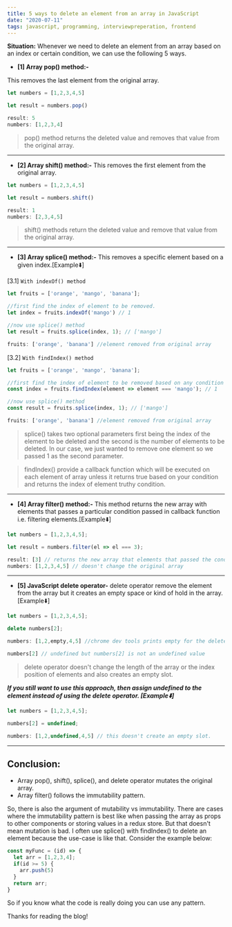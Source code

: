 ```yaml
---
title: 5 ways to delete an element from an array in JavaScript
date: "2020-07-11"
tags: javascript, programming, interviewpreperation, frontend
---
```


**Situation:**
Whenever we need to delete an element from an array based on an index or certain condition, we can use the following 5 ways.

- **[1] Array pop() method:-**

This removes the last element from the original array.

```javascript
let numbers = [1,2,3,4,5]

let result = numbers.pop()

result: 5
numbers: [1,2,3,4]
```

> pop() method returns the deleted value and removes that value from the original array.

-----

- **[2] Array shift() method:-**
This removes the first element from the original array.

```javascript
let numbers = [1,2,3,4,5]

let result = numbers.shift()

result: 1
numbers: [2,3,4,5]
```

> shift() methods return the deleted value and remove that value from the original array.

-----

- **[3] Array splice() method:-**
This removes a specific element based on a given index.[Example:arrow_down:]

[3.1] `With indexOf() method`

```javascript
let fruits = ['orange', 'mango', 'banana'];

//first find the index of element to be removed.
let index = fruits.indexOf('mango') // 1

//now use splice() method
let result = fruits.splice(index, 1); // ['mango']

fruits: ['orange', 'banana'] //element removed from original array
```

[3.2] `With findIndex() method`

```javascript
let fruits = ['orange', 'mango', 'banana'];

//first find the index of element to be removed based on any condition
const index = fruits.findIndex(element => element === 'mango'); // 1

//now use splice() method
const result = fruits.splice(index, 1); // ['mango']

fruits: ['orange', 'banana'] //element removed from original array
```

> splice() takes two optional parameters first being the index of the element to be deleted and the second is the number of elements to be deleted. In our case, we just wanted to remove one element so we passed 1 as the second parameter.

> findIndex() provide a callback function which will be executed on each element of array unless it returns true based on your condition and returns the index of element truthy condition.

----

- **[4] Array filter() method:-**
This method returns the new array with elements that passes a particular condition passed in callback function i.e. filtering elements.[Example:arrow_down:]

```javascript
let numbers = [1,2,3,4,5];

let result = numbers.filter(el => el === 3);

result: [3] // returns the new array that elements that passed the condition in callback function
numbers: [1,2,3,4,5] // doesn't change the original array
```

-----

- **[5] JavaScript delete operator-**
delete operator remove the element from the array but it creates an empty space or kind of hold in the array.[Example:arrow_down:]

```javascript
let numbers = [1,2,3,4,5];

delete numbers[2];

numbers: [1,2,empty,4,5] //chrome dev tools prints empty for the deleted value

numbers[2] // undefined but numbers[2] is not an undefined value
```

> delete operator doesn't change the length of the array or the index position of elements and also creates an empty slot.

**_If you still want to use this approach, then assign undefined to the element instead of using the delete operator. [Example:arrow_down:]_**

```javascript
let numbers = [1,2,3,4,5];

numbers[2] = undefined;

numbers: [1,2,undefined,4,5] // this doesn't create an empty slot.
```

----

## Conclusion:

- Array pop(), shift(), splice(), and delete operator mutates the original array.
- Array filter() follows the immutability pattern.

So, there is also the argument of mutability vs immutability. There are cases where the immutability pattern is best like when passing the array as props to other components or storing values in a redux store. But that doesn't mean mutation is bad. I often use splice() with findIndex() to delete an element because the use-case is like that. Consider the example below:

```javascript
const myFunc = (id) => {
  let arr = [1,2,3,4];
  if(id >= 5) {
    arr.push(5) 
  } 
  return arr;
}
```

So if you know what the code is really doing you can use any pattern.

Thanks for reading the blog!
